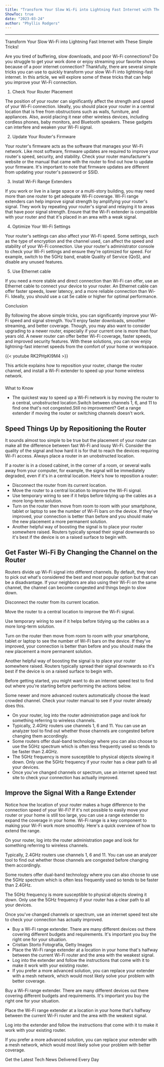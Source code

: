 ```yaml
---
title: "Transform Your Slow Wi-Fi into Lightning Fast Internet with These Simple Tricks!"
ShowToc: true 
date: "2023-03-24"
author: "Phyllis Rodgers"
---
```

*****
Transform Your Slow Wi-Fi into Lightning Fast Internet with These Simple Tricks!

Are you tired of buffering, slow downloads, and poor Wi-Fi connections? Do you struggle to get your work done or enjoy streaming your favorite shows because of a poor internet connection? Thankfully, there are several simple tricks you can use to quickly transform your slow Wi-Fi into lightning-fast internet. In this article, we will explore some of these tricks that can help you improve your Wi-Fi connection.

1. Check Your Router Placement

The position of your router can significantly affect the strength and speed of your Wi-Fi connection. Ideally, you should place your router in a central location that is free from obstructions such as walls, furniture, and appliances. Also, avoid placing it near other wireless devices, including cordless phones, baby monitors, and Bluetooth speakers. These gadgets can interfere and weaken your Wi-Fi signal.

2. Update Your Router's Firmware

Your router's firmware acts as the software that manages your Wi-Fi network. Like most software, firmware updates are required to improve your router's speed, security, and stability. Check your router manufacturer's website or the manual that came with the router to find out how to update your firmware. It's important to note that firmware updates are different from updating your router's password or SSID.

3. Install Wi-Fi Range Extenders

If you work or live in a large space or a multi-story building, you may need more than one router to get adequate Wi-Fi coverage. Wi-Fi range extenders can help improve signal strength by amplifying your router's signal. They work by repeating your router's signal and relaying it to areas that have poor signal strength. Ensure that the Wi-Fi extender is compatible with your router and that it's placed in an area with a weak signal.

4. Optimize Your Wi-Fi Settings

Your router's settings can also affect your Wi-Fi speed. Some settings, such as the type of encryption and the channel used, can affect the speed and stability of your Wi-Fi connection. Use your router's administrator console to check your Wi-Fi settings and ensure they're optimized for speed. For example, switch to the 5GHz band, enable Quality of Service (QoS), and disable any unused features.

5. Use Ethernet cable

If you need a more stable and direct connection than Wi-Fi can offer, use an Ethernet cable to connect your device to your router. An Ethernet cable can offer faster speeds, lower latency, and a more reliable connection than Wi-Fi. Ideally, you should use a cat 5e cable or higher for optimal performance.

Conclusion

By following the above simple tricks, you can significantly improve your Wi-Fi speed and signal strength. You'll enjoy faster downloads, smoother streaming, and better coverage. Though, you may also want to consider upgrading to a newer router, especially if your current one is more than four years old. A newer router can offer better Wi-Fi coverage, faster speeds, and improved security features. With these solutions, you can now enjoy lightning-fast internet speeds from the comfort of your home or workspace.

{{< youtube RK2PHpKI9M4 >}} 




This article explains how to reposition your router, change the router channel, and install a Wi-Fi extender to speed up your home wireless network.

 
### 
What to Know
 
- The quickest way to speed up a Wi-Fi network is by moving the router to a central, unobstructed location.Switch between channels 1, 6, and 11 to find one that's not congested.Still no improvement? Get a range extender if moving the router or switching channels doesn't work.

 
##   Speed Things Up by Repositioning the Router  
 

It sounds almost too simple to be true but the placement of your router can make all the difference between fast Wi-Fi and lousy Wi-Fi. Consider the quality of the signal and how hard it is for that to reach the devices requiring Wi-Fi access. Always place a router in an unobstructed location.

 

If a router is in a closed cabinet, in the corner of a room, or several walls away from your computer, for example, the signal will be immediately degraded, even if it's in a central location. Here's how to reposition a router:

 
- Disconnect the router from its current location.
 - Move the router to a central location to improve the Wi-Fi signal.
 - Use temporary wiring to see if it helps before tidying up the cables as a more long-term solution.
 - Turn on the router then move from room to room with your smartphone, tablet or laptop to see the number of Wi-Fi bars on the device. If they've improved, your connection is better than before and you should make the new placement a more permanent solution.
 - Another helpful way of boosting the signal is to place your router somewhere raised. Routers typically spread their signal downwards so it's best if the device is on a raised surface to begin with.

 
##   Get Faster Wi-Fi By Changing the Channel on the Router  
 

Routers divide up Wi-Fi signal into different channels. By default, they tend to pick out what's considered the best and most popular option but that can be a disadvantage. If your neighbors are also using their Wi-Fi on the same channel, the channel can become congested and things begin to slow down.

 

Disconnect the router from its current location.

 

Move the router to a central location to improve the Wi-Fi signal. 

 
Use temporary wiring to see if it helps before tidying up the cables as a more long-term solution.
 

Turn on the router then move from room to room with your smartphone, tablet or laptop to see the number of Wi-Fi bars on the device. If they've improved, your connection is better than before and you should make the new placement a more permanent solution.

 
Another helpful way of boosting the signal is to place your router somewhere raised. Routers typically spread their signal downwards so it's best if the device is on a raised surface to begin with. 
 

Before getting started, you might want to do an internet speed test to find out where you're starting before performing the actions below.

 
Some newer and more advanced routers automatically choose the least crowded channel. Check your router manual to see if your router already does this.
 
- On your router, log into the router administration page and look for something referring to wireless channels.
 - Typically, 2.4GHz routers use channels 1, 6 and 11. You can use an analyzer tool to find out whether those channels are congested before changing them accordingly.
 - Some routers offer dual-band technology where you can also choose to use the 5GHz spectrum which is often less frequently used so tends to be faster than 2.4GHz.
 - The 5GHz frequency is more susceptible to physical objects slowing it down. Only use the 5GHz frequency if your router has a clear path to all your devices.
 - Once you've changed channels or spectrum, use an internet speed test site to check your connection has actually improved.

 
##   Improve the Signal With a Range Extender  
 

Notice how the location of your router makes a huge difference to the connection speed of your Wi-Fi? If it's not possible to easily move your router or your home is still too large, you can use a range extender to expand the coverage in your home. Wi-Fi range is a key component to making your Wi-Fi work more smoothly. Here's a quick overview of how to extend the range.

 

On your router, log into the router administration page and look for something referring to wireless channels.

 

Typically, 2.4GHz routers use channels 1, 6 and 11. You can use an analyzer tool to find out whether those channels are congested before changing them accordingly. 

 

Some routers offer dual-band technology where you can also choose to use the 5GHz spectrum which is often less frequently used so tends to be faster than 2.4GHz.

 
The 5GHz frequency is more susceptible to physical objects slowing it down. Only use the 5GHz frequency if your router has a clear path to all your devices.
 

Once you've changed channels or spectrum, use an internet speed test site to check your connection has actually improved. 

 
- Buy a Wi-Fi range extender. There are many different devices out there covering different budgets and requirements. It's important you buy the right one for your situation.
 - Cristian Storto Fotografia, Getty Images
 - Place the Wi-Fi range extender at a location in your home that's halfway between the current Wi-Fi router and the area with the weakest signal.
 - Log into the extender and follow the instructions that come with it to make it work with your existing router.
 - If you prefer a more advanced solution, you can replace your extender with a mesh network, which would most likely solve your problem with better coverage.

 

Buy a Wi-Fi range extender. There are many different devices out there covering different budgets and requirements. It's important you buy the right one for your situation.

 

Place the Wi-Fi range extender at a location in your home that's halfway between the current Wi-Fi router and the area with the weakest signal. 

 

Log into the extender and follow the instructions that come with it to make it work with your existing router.

 

If you prefer a more advanced solution, you can replace your extender with a mesh network, which would most likely solve your problem with better coverage.

 

Get the Latest Tech News Delivered Every Day




